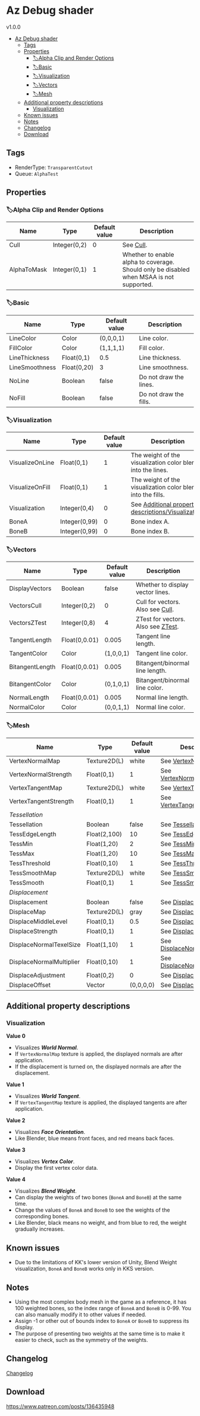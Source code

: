 # Az Debug shader
v1.0.0

- [Az Debug shader](#az-debug-shader)
  - [Tags](#tags)
  - [Properties](#properties)
    - [🏷️Alpha Clip and Render Options](#️alpha-clip-and-render-options)
    - [🏷️Basic](#️basic)
    - [🏷️Visualization](#️visualization)
    - [🏷️Vectors](#️vectors)
    - [🏷️Mesh](#️mesh)
  - [Additional property descriptions](#additional-property-descriptions)
    - [Visualization](#visualization)
  - [Known issues](#known-issues)
  - [Notes](#notes)
  - [Changelog](#changelog)
  - [Download](#download)

## Tags
- RenderType: `TransparentCutout`
- Queue: `AlphaTest`

## Properties
### 🏷️Alpha Clip and Render Options
| Name        | Type         | Default value | Description                                                                              |
| ----------- | ------------ | ------------- | ---------------------------------------------------------------------------------------- |
| Cull        | Integer(0,2) | 0             | See [Cull](../common/alpha_clip_and_render_options_property_descriptions.md#cull).       |
| AlphaToMask | Integer(0,1) | 1             | Whether to enable alpha to coverage. Should only be disabled when MSAA is not supported. |

### 🏷️Basic
| Name           | Type        | Default value | Description            |
| -------------- | ----------- | ------------- | ---------------------- |
| LineColor      | Color       | (0,0,0,1)     | Line color.            |
| FillColor      | Color       | (1,1,1,1)     | Fill color.            |
| LineThickness  | Float(0,1)  | 0.5           | Line thickness.        |
| LineSmoothness | Float(0,20) | 3             | Line smoothness.       |
| NoLine         | Boolean     | false         | Do not draw the lines. |
| NoFill         | Boolean     | false         | Do not draw the fills. |

### 🏷️Visualization
| Name            | Type          | Default value | Description                                                           |
| --------------- | ------------- | ------------- | --------------------------------------------------------------------- |
| VisualizeOnLine | Float(0,1)    | 1             | The weight of the visualization color blend into the lines.           |
| VisualizeOnFill | Float(0,1)    | 1             | The weight of the visualization color blend into the fills.           |
| Visualization   | Integer(0,4)  | 0             | See [Additional property descriptions/Visualization](#visualization). |
| BoneA           | Integer(0,99) | 0             | Bone index A.                                                         |
| BoneB           | Integer(0,99) | 0             | Bone index B.                                                         |

### 🏷️Vectors
| Name            | Type          | Default value | Description                                                                                                  |
| --------------- | ------------- | ------------- | ------------------------------------------------------------------------------------------------------------ |
| DisplayVectors  | Boolean       | false         | Whether to display vector lines.                                                                             |
| VectorsCull     | Integer(0,2)  | 0             | Cull for vectors. Also see [Cull](../common/alpha_clip_and_render_options_property_descriptions.md#cull).    |
| VectorsZTest    | Integer(0,8)  | 4             | ZTest for vectors. Also see [ZTest](../common/alpha_clip_and_render_options_property_descriptions.md#ztest). |
| TangentLength   | Float(0,0.01) | 0.005         | Tangent line length.                                                                                         |
| TangentColor    | Color         | (1,0,0,1)     | Tangent line color.                                                                                          |
| BitangentLength | Float(0,0.01) | 0.005         | Bitangent/binormal line length.                                                                              |
| BitangentColor  | Color         | (0,1,0,1)     | Bitangent/binormal line color.                                                                               |
| NormalLength    | Float(0,0.01) | 0.005         | Normal line length.                                                                                          |
| NormalColor     | Color         | (0,0,1,1)     | Normal line color.                                                                                           |

### 🏷️Mesh
| Name                     | Type         | Default value | Description                                                                                       |
| ------------------------ | ------------ | ------------- | ------------------------------------------------------------------------------------------------- |
| VertexNormalMap          | Texture2D(L) | white         | See [VertexNormalMap](../common/mesh_property_descriptions.md#vertexnormalmap).                   |
| VertexNormalStrength     | Float(0,1)   | 1             | See [VertexNormalStrength](../common/mesh_property_descriptions.md#vertexnormalstrength).         |
| VertexTangentMap         | Texture2D(L) | white         | See [VertexTangentMap](../common/mesh_property_descriptions.md#vertextangentmap).                 |
| VertexTangentStrength    | Float(0,1)   | 1             | See [VertexTangentStrength](../common/mesh_property_descriptions.md#vertextangentstrength).       |
| *Tessellation*           |              |               |                                                                                                   |
| Tessellation             | Boolean      | false         | See [Tessellation](../common/mesh_property_descriptions.md#tessellation).                         |
| TessEdgeLength           | Float(2,100) | 10            | See [TessEdgeLength](../common/mesh_property_descriptions.md#tessedgelength).                     |
| TessMin                  | Float(1,20)  | 2             | See [TessMin](../common/mesh_property_descriptions.md#tessmin).                                   |
| TessMax                  | Float(1,20)  | 10            | See [TessMax](../common/mesh_property_descriptions.md#tessmax).                                   |
| TessThreshold            | Float(0,10)  | 1             | See [TessThreshold](../common/mesh_property_descriptions.md#tessthreshold).                       |
| TessSmoothMap            | Texture2D(L) | white         | See [TessSmoothMap](../common/mesh_property_descriptions.md#tesssmoothmap).                       |
| TessSmooth               | Float(0,1)   | 1             | See [TessSmooth](../common/mesh_property_descriptions.md#tesssmooth).                             |
| *Displacement*           |              |               |                                                                                                   |
| Displacement             | Boolean      | false         | See [Displacement](../common/mesh_property_descriptions.md#displacement).                         |
| DisplaceMap              | Texture2D(L) | gray          | See [DisplaceMap](../common/mesh_property_descriptions.md#displacemap).                           |
| DisplaceMiddleLevel      | Float(0,1)   | 0.5           | See [DisplaceMiddleLevel](../common/mesh_property_descriptions.md#displacemiddlelevel).           |
| DisplaceStrength         | Float(0,1)   | 1             | See [DisplaceStrength](../common/mesh_property_descriptions.md#displacestrength).                 |
| DisplaceNormalTexelSize  | Float(1,10)  | 1             | See [DisplaceNormalTexelSize](../common/mesh_property_descriptions.md#displacenormaltexelsize).   |
| DisplaceNormalMultiplier | Float(0,10)  | 1             | See [DisplaceNormalMultiplier](../common/mesh_property_descriptions.md#displacenormalmultiplier). |
| DisplaceAdjustment       | Float(0,2)   | 0             | See [DisplaceAdjustment](../common/mesh_property_descriptions.md#displaceadjustment).             |
| DisplaceOffset           | Vector       | (0,0,0,0)     | See [DisplaceOffset](../common/mesh_property_descriptions.md#displaceoffset).                     |

## Additional property descriptions
### Visualization
**Value 0**
- Visualizes ***World Normal***.
- If `VertexNormalMap` texture is applied, the displayed normals are after application.
- If the displacement is turned on, the displayed normals are after the displacement.

**Value 1**
- Visualizes ***World Tangent***.
- If `VertexTangentMap` texture is applied, the displayed tangents are after application.

**Value 2**
- Visualizes ***Face Orientation***.
- Like Blender, blue means front faces, and red means back faces.

**Value 3**
- Visualizes ***Vertex Color***.
- Display the first vertex color data.

**Value 4**
- Visualizes ***Blend Weight***.
- Can display the weights of two bones (`BoneA` and `BoneB`) at the same time.
- Change the values ​​of `BoneA` and `BoneB` to see the weights of the corresponding bones.
- Like Blender, black means no weight, and from blue to red, the weight gradually increases.

## Known issues
- Due to the limitations of KK's lower version of Unity, Blend Weight visualization, `BoneA` and `BoneB` works only in KKS version.

## Notes
- Using the most complex body mesh in the game as a reference, it has 100 weighted bones, so the index range of `BoneA` and `BoneB` is 0-99. You can also manually modify it to other values if needed.
- Assign -1 or other out of bounds index to `BoneA` or `BoneB` to suppress its display.
- The purpose of presenting two weights at the same time is to make it easier to check, such as the symmetry of the weights.

## Changelog
[Changelog](CHANGELOG.md)

## Download
https://www.patreon.com/posts/136435948
